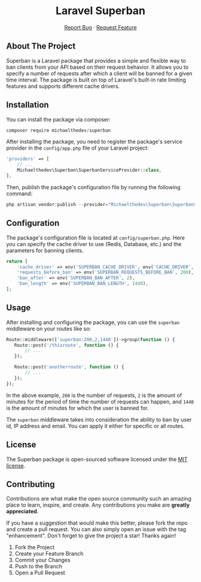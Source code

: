 <br />
<div align="center">
  <h1 align="center">Laravel Superban</h1>

  <p align="center">
    <a href="https://github.com/michaelthedev/superban/issues">Report Bug</a>
    ·
    <a href="https://github.com/michaelthedev/superban/issues">Request Feature</a>
  </p>
</div>

<!-- ABOUT THE PROJECT -->
## About The Project
Superban is a Laravel package that provides a simple and flexible way to ban clients from your API based on their request behavior. It allows you to specify a number of requests after which a client will be banned for a given time interval. The package is built on top of Laravel's built-in rate limiting features and supports different cache drivers.

## Installation

You can install the package via composer:
   ```javascript
   composer require michaelthedev/superban
   ```
After installing the package, you need to register the package's service provider in the `config/app.php` file of your Laravel project:

```php
'providers' => [
    // ...
    Michaelthedev\Superban\SuperbanServiceProvider::class,
],
```

Then, publish the package's configuration file by running the following command:

```php
php artisan vendor:publish --provider="Michaelthedev\Superban\SuperbanServiceProvider"
```

## Configuration

The package's configuration file is located at `config/superban.php`. Here you can specify the cache driver to use (Redis, Database, etc.) and the parameters for banning clients.

```php
return [
    'cache_driver' => env('SUPERBAN_CACHE_DRIVER', env('CACHE_DRIVER', 'file')),
    'requests_before_ban' => env('SUPERBAN_REQUESTS_BEFORE_BAN', 200),
    'ban_after' => env('SUPERBAN_BAN_AFTER', 2),
    'ban_length' => env('SUPERBAN_BAN_LENGTH', 1440),
];
```

## Usage

After installing and configuring the package, you can use the `superban` middleware on your routes like so:

```php
Route::middleware(['superban:200,2,1440'])->group(function () {
   Route::post('/thisroute', function () {
       // ...
   });

   Route::post('anotherroute', function () {
       // ...
   });
});
```

In the above example, `200` is the number of requests, `2` is the amount of minutes for the period of time the number of requests can happen, and `1440` is the amount of minutes for which the user is banned for.

The `superban` middleware takes into consideration the ability to ban by user id, IP address and email. You can apply it either for specific or all routes.

## License

The Superban package is open-sourced software licensed under the [MIT license](http://opensource.org/licenses/MIT).

<!-- CONTRIBUTING -->
## Contributing

Contributions are what make the open source community such an amazing place to learn, inspire, and create. Any contributions you make are **greatly appreciated**.

If you have a suggestion that would make this better, please fork the repo and create a pull request. You can also simply open an issue with the tag "enhancement".
Don't forget to give the project a star! Thanks again!

1. Fork the Project
2. Create your Feature Branch
3. Commit your Changes
4. Push to the Branch
5. Open a Pull Request

